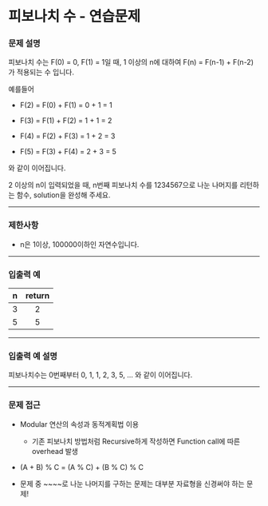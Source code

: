# 피보나치 수 - 연습문제

### 문제 설명

피보나치 수는 F(0) = 0, F(1) = 1일 때, 1 이상의 n에 대하여 F(n) = F(n-1) + F(n-2) 가 적용되는 수 입니다.

예를들어

  - F(2) = F(0) + F(1) = 0 + 1 = 1
  
  - F(3) = F(1) + F(2) = 1 + 1 = 2

  - F(4) = F(2) + F(3) = 1 + 2 = 3

  - F(5) = F(3) + F(4) = 2 + 3 = 5

와 같이 이어집니다.

2 이상의 n이 입력되었을 때, n번째 피보나치 수를 1234567으로 나눈 나머지를 리턴하는 함수, solution을 완성해 주세요.

---

### 제한사항

  - n은 1이상, 100000이하인 자연수입니다.

---

### 입출력 예

|   n   | return |
| :---: | :----: |
|   3   |   2    |
|   5   |   5    |

---

### 입출력 예 설명

피보나치수는 0번째부터 0, 1, 1, 2, 3, 5, ... 와 같이 이어집니다.

---

### 문제 접근

  - Modular 연산의 속성과 동적계획법 이용

    - 기존 피보나치 방법처럼 Recursive하게 작성하면 Function call에 따른 overhead 발생

  - (A + B) % C = (A % C) + (B % C) % C

  - 문제 중 ~~~~로 나눈 나머지를 구하는 문제는 대부분 자료형을 신경써야 하는 문제!